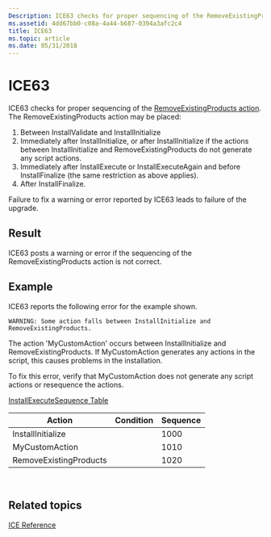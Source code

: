 ```yaml
---
Description: ICE63 checks for proper sequencing of the RemoveExistingProducts action.
ms.assetid: 4dd67bb0-c08a-4a44-b687-0394a3afc2c4
title: ICE63
ms.topic: article
ms.date: 05/31/2018
---
```


# ICE63

ICE63 checks for proper sequencing of the [RemoveExistingProducts action](removeexistingproducts-action.md). The RemoveExistingProducts action may be placed:

1.  Between InstallValidate and InstallInitialize
2.  Immediately after InstallInitialize, or after InstallInitialize if the actions between InstallInitialize and RemoveExistingProducts do not generate any script actions.
3.  Immediately after InstallExecute or InstallExecuteAgain and before InstallFinalize (the same restriction as above applies).
4.  After InstallFinalize.

Failure to fix a warning or error reported by ICE63 leads to failure of the upgrade.

## Result

ICE63 posts a warning or error if the sequencing of the RemoveExistingProducts action is not correct.

## Example

ICE63 reports the following error for the example shown.

``` syntax
WARNING: Some action falls between InstallInitialize and RemoveExistingProducts.
```

The action 'MyCustomAction' occurs between InstallInitialize and RemoveExistingProducts. If MyCustomAction generates any actions in the script, this causes problems in the installation.

To fix this error, verify that MyCustomAction does not generate any script actions or resequence the actions.

[InstallExecuteSequence Table](installexecutesequence-table.md)



| Action                 | Condition | Sequence |
|------------------------|-----------|----------|
| InstallInitialize      |           | 1000     |
| MyCustomAction         |           | 1010     |
| RemoveExistingProducts |           | 1020     |



 

## Related topics

<dl> <dt>

[ICE Reference](ice-reference.md)
</dt> </dl>

 

 




